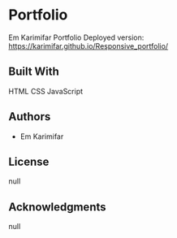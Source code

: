 # Portfolio
Em Karimifar
Portfolio
Deployed version: https://karimifar.github.io/Responsive_portfolio/

## Built With
HTML CSS JavaScript


## Authors
* Em Karimifar


## License
null

## Acknowledgments
null




